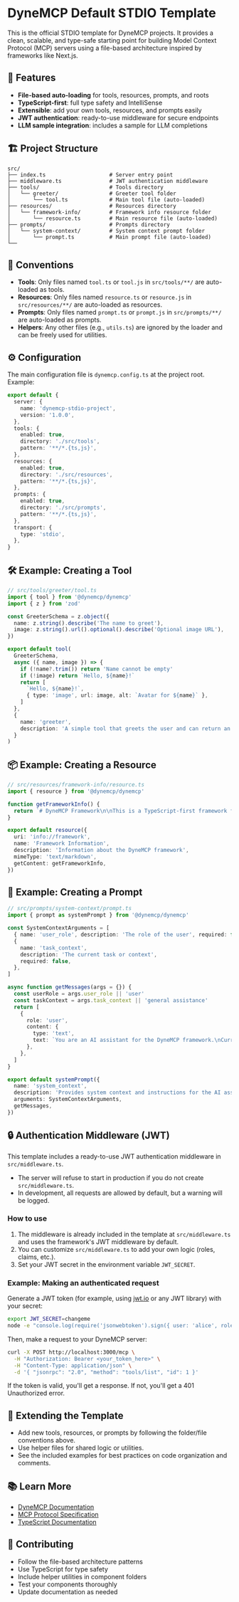 # DyneMCP Default STDIO Template

This is the official STDIO template for DyneMCP projects. It provides a clean, scalable, and type-safe starting point for building Model Context Protocol (MCP) servers using a file-based architecture inspired by frameworks like Next.js.

## 🚀 Features

- **File-based auto-loading** for tools, resources, prompts, and roots
- **TypeScript-first**: full type safety and IntelliSense
- **Extensible**: add your own tools, resources, and prompts easily
- **JWT authentication**: ready-to-use middleware for secure endpoints
- **LLM sample integration**: includes a sample for LLM completions

## 🏗️ Project Structure

```
src/
├── index.ts                    # Server entry point
├── middleware.ts               # JWT authentication middleware
├── tools/                      # Tools directory
│   └── greeter/                # Greeter tool folder
│       └── tool.ts             # Main tool file (auto-loaded)
├── resources/                  # Resources directory
│   └── framework-info/         # Framework info resource folder
│       └── resource.ts         # Main resource file (auto-loaded)
├── prompts/                    # Prompts directory
│   └── system-context/         # System context prompt folder
│       └── prompt.ts           # Main prompt file (auto-loaded)
└──
```

## 🔑 Conventions

- **Tools**: Only files named `tool.ts` or `tool.js` in `src/tools/**/` are auto-loaded as tools.
- **Resources**: Only files named `resource.ts` or `resource.js` in `src/resources/**/` are auto-loaded as resources.
- **Prompts**: Only files named `prompt.ts` or `prompt.js` in `src/prompts/**/` are auto-loaded as prompts.
- **Helpers**: Any other files (e.g., `utils.ts`) are ignored by the loader and can be freely used for utilities.

## ⚙️ Configuration

The main configuration file is `dynemcp.config.ts` at the project root. Example:

```ts
export default {
  server: {
    name: 'dynemcp-stdio-project',
    version: '1.0.0',
  },
  tools: {
    enabled: true,
    directory: './src/tools',
    pattern: '**/*.{ts,js}',
  },
  resources: {
    enabled: true,
    directory: './src/resources',
    pattern: '**/*.{ts,js}',
  },
  prompts: {
    enabled: true,
    directory: './src/prompts',
    pattern: '**/*.{ts,js}',
  },
  transport: {
    type: 'stdio',
  },
}
```

## 🛠️ Example: Creating a Tool

```typescript
// src/tools/greeter/tool.ts
import { tool } from '@dynemcp/dynemcp'
import { z } from 'zod'

const GreeterSchema = z.object({
  name: z.string().describe('The name to greet'),
  image: z.string().url().optional().describe('Optional image URL'),
})

export default tool(
  GreeterSchema,
  async ({ name, image }) => {
    if (!name?.trim()) return 'Name cannot be empty'
    if (!image) return `Hello, ${name}!`
    return [
      `Hello, ${name}!`,
      { type: 'image', url: image, alt: `Avatar for ${name}` },
    ]
  },
  {
    name: 'greeter',
    description: 'A simple tool that greets the user and can return an image',
  }
)
```

## 📦 Example: Creating a Resource

```typescript
// src/resources/framework-info/resource.ts
import { resource } from '@dynemcp/dynemcp'

function getFrameworkInfo() {
  return `# DyneMCP Framework\n\nThis is a TypeScript-first framework for building MCP servers.`
}

export default resource({
  uri: 'info://framework',
  name: 'Framework Information',
  description: 'Information about the DyneMCP framework',
  mimeType: 'text/markdown',
  getContent: getFrameworkInfo,
})
```

## 💬 Example: Creating a Prompt

```typescript
// src/prompts/system-context/prompt.ts
import { prompt as systemPrompt } from '@dynemcp/dynemcp'

const SystemContextArguments = [
  { name: 'user_role', description: 'The role of the user', required: false },
  {
    name: 'task_context',
    description: 'The current task or context',
    required: false,
  },
]

async function getMessages(args = {}) {
  const userRole = args.user_role || 'user'
  const taskContext = args.task_context || 'general assistance'
  return [
    {
      role: 'user',
      content: {
        type: 'text',
        text: `You are an AI assistant for the DyneMCP framework.\nCurrent context: ${taskContext}`,
      },
    },
  ]
}

export default systemPrompt({
  name: 'system_context',
  description: 'Provides system context and instructions for the AI assistant',
  arguments: SystemContextArguments,
  getMessages,
})
```


## 🔒 Authentication Middleware (JWT)

This template includes a ready-to-use JWT authentication middleware in `src/middleware.ts`.

- The server will refuse to start in production if you do not create `src/middleware.ts`.
- In development, all requests are allowed by default, but a warning will be logged.

### How to use

1. The middleware is already included in the template at `src/middleware.ts` and uses the framework's JWT middleware by default.
2. You can customize `src/middleware.ts` to add your own logic (roles, claims, etc.).
3. Set your JWT secret in the environment variable `JWT_SECRET`.

### Example: Making an authenticated request

Generate a JWT token (for example, using [jwt.io](https://jwt.io/) or any JWT library) with your secret:

```sh
export JWT_SECRET=changeme
node -e "console.log(require('jsonwebtoken').sign({ user: 'alice', role: 'admin' }, process.env.JWT_SECRET))"
```

Then, make a request to your DyneMCP server:

```sh
curl -X POST http://localhost:3000/mcp \
  -H "Authorization: Bearer <your_token_here>" \
  -H "Content-Type: application/json" \
  -d '{ "jsonrpc": "2.0", "method": "tools/list", "id": 1 }'
```

If the token is valid, you'll get a response. If not, you'll get a 401 Unauthorized error.

## 🧩 Extending the Template

- Add new tools, resources, or prompts by following the folder/file conventions above.
- Use helper files for shared logic or utilities.
- See the included examples for best practices on code organization and comments.

## 📚 Learn More

- [DyneMCP Documentation](https://dynemcp.dev)
- [MCP Protocol Specification](https://spec.modelcontextprotocol.io/)
- [TypeScript Documentation](https://www.typescriptlang.org/docs/)

## 🤝 Contributing

- Follow the file-based architecture patterns
- Use TypeScript for type safety
- Include helper utilities in component folders
- Test your components thoroughly
- Update documentation as needed
